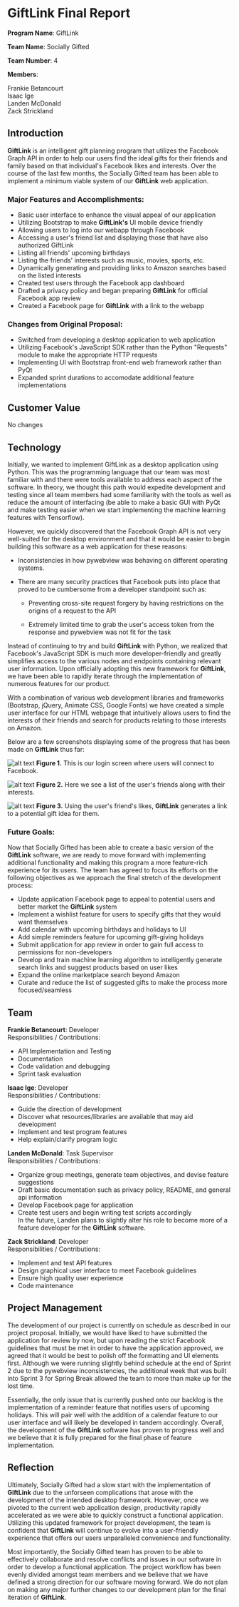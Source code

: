# GiftLink Final Report
  
  **Program Name**: GiftLink 
  
  **Team Name**: Socially Gifted
  
  **Team Number**: 4
  
  **Members**:  
    
  Frankie Betancourt  
  Isaac Ige  
  Landen McDonald  
  Zack Strickland  

  
  ## Introduction
  **GiftLink** is an intelligent gift planning program that utilizes the Facebook Graph API in order to help our users find the ideal gifts for their friends and family based on that individual's Facebook likes and interests. Over the course of the last few months, the Socially Gifted team has been able to implement a minimum viable system of our **GiftLink** web application. 
  
  ### Major Features and Accomplishments:
  
  - Basic user interface to enhance the visual appeal of our application
  - Utilizing Bootstrap to make **GiftLink's** UI mobile device friendly
  - Allowing users to log into our webapp through Facebook
  - Accessing a user's friend list and displaying those that have also authorized GiftLink
  - Listing all friends' upcoming birthdays
  - Listing the friends' interests such as music, movies, sports, etc.
  - Dynamically generating and providing links to Amazon searches based on the listed interests
  - Created test users through the Facebook app dashboard
  - Drafted a privacy policy and began preparing **GiftLink** for official Facebook app review
  - Created a Facebook page for **GiftLink** with a link to the webapp
  
  ### Changes from Original Proposal:
  
  - Switched from developing a desktop application to web application
  - Utilizing Facebook's JavaScript SDK rather than the Python "Requests" module to make the appropriate HTTP requests
  - Implementing UI with Bootstrap front-end web framework rather than PyQt
  - Expanded sprint durations to accomodate additional feature implementations
  
  
  ## Customer Value
  No changes
  
  
  ## Technology
  Initially, we wanted to implement GiftLink as a desktop application using Python. This was the programming language that our team was most familiar with and there were tools available to address each aspect of the software. In theory, we thought this path would expedite development and testing since all team members had some familiarity with the tools as well as reduce the amount of interfacing (be able to make a basic GUI with PyQt and make testing easier when we start implementing the machine learning features with Tensorflow).

However, we quickly discovered that the Facebook Graph API is not very well-suited for the desktop environment and that it would be easier to begin building this software as a web application for these reasons:

 - Inconsistencies in how pywebview was behaving on different operating systems. 
 
 - There are many security practices that Facebook puts into place that proved to be cumbersome from a developer standpoint such as:
	- Preventing cross-site request forgery by having restrictions on the origins of a request to the API
	
	- Extremely limited time to grab the user's access token from the response and pywebview was not fit for the task

Instead of continuing to try and build **GiftLink** with Python, we realized that Facebook's JavaScript SDK is much more developer-friendly and greatly simplifies access to the various nodes and endpoints containing relevant user information. Upon officially adopting this new framework for **GiftLink**, we have been able to rapidly iterate through the implementation of numerous features for our product.

With a combination of various web development libraries and frameworks (Bootstrap, jQuery, Animate CSS, Google Fonts) we have created a simple user interface for our HTML webpage that intuitively allows users to find the interests of their friends and search for products relating to those interests on Amazon.

Below are a few screenshots displaying some of the progress that has been made on **GiftLink** thus far:

![alt text](screenshots/LoginScreen.png "Login screen")
**Figure 1.** This is our login screen where users will connect to Facebook.

![alt text](screenshots/FriendsAndInterests.png "User's friends list with their interests")
**Figure 2.** Here we see a list of the user's friends along with their interests.

![alt text](screenshots/AmazonSearch.png "Gift search on Amazon")
**Figure 3.** Using the user's friend's likes, **GiftLink** generates a link to a potential gift idea for them.


  ### Future Goals:
  Now that Socially Gifted has been able to create a basic version of the **GiftLink** software, we are ready to move forward with implementing additional functionality and making this program a more feature-rich experience for its users. The team has agreed to focus its efforts on the following objectives as we approach the final stretch of the development process:
  
 - Update application Facebook page to appeal to potential users and better market the **GiftLink** system
 - Implement a wishlist feature for users to specify gifts that they would want themselves
 - Add calendar with upcoming birthdays and holidays to UI
 - Add simple reminders feature for upcoming gift-giving holidays
 - Submit application for app review in order to gain full access to permissions for non-developers
 - Develop and train machine learning algorithm to intelligently generate search links and suggest products based on user likes
 - Expand the online marketplace search beyond Amazon
 - Curate and reduce the list of suggested gifts to make the process more focused/seamless  
  
  
  ## Team
  **Frankie Betancourt**: Developer  
  Responsibilities / Contributions:
 - API Implementation and Testing
 - Documentation
 - Code validation and debugging
 - Sprint task evaluation
  
  **Isaac Ige**: Developer  
  Responsibilities / Contributions:
 - Guide the direction of development
 - Discover what resources/libraries are available that may aid development
 - Implement and test program features
 - Help explain/clarify program logic

  **Landen McDonald**: Task Supervisor  
  Responsibilities / Contributions:
 - Organize group meetings, generate team objectives, and devise feature suggestions
 - Draft basic documentation such as privacy policy, README, and general api information 
 - Develop Facebook page for application
 - Create test users and begin writing test scripts accordingly   
 In the future, Landen plans to slightly alter his role to become more of a feature developer for the **GiftLink** software. 
  
  **Zack Strickland**: Developer  
  Responsibilities / Contributions:
  - Implement and test API features
  - Design graphical user interface to meet Facebook guidelines
  - Ensure high quality user experience
  - Code maintenance
  
  
  ## Project Management
  The development of our project is currently on schedule as described in our project proposal. Initially, we would have liked to have submitted the application for review by now, but upon reading the strict Facebook guidelines that must be met in order to have the application approved, we agreed that it would be best to polish off the formatting and UI elements first. Although we were running slightly behind schedule at the end of Sprint 2 due to the pywebview inconsistencies, the additional week that was built into Sprint 3 for Spring Break allowed the team to more than make up for the lost time.
  
  Essentially, the only issue that is currently pushed onto our backlog is the implementation of a reminder feature that notifies users of upcoming holidays. This will pair well with the addition of a calendar feature to our user interface and will likely be developed in tandem accordingly. Overall, the development of the **GiftLink** software has proven to progress well and we believe that it is fully prepared for the final phase of feature implementation.
  
  
  ## Reflection
  Ultimately, Socially Gifted had a slow start with the implementation of **GiftLink** due to the unforseen complications that arose with the development of the intended desktop framework. However, once we pivoted to the current web application design, productivity rapidly accelerated as we were able to quickly construct a functional application. Utilizing this updated framework for project development, the team is confident that **GiftLink** will continue to evolve into a user-friendly experience that offers our users unparalleled convenience and functionality.
  
  Most importantly, the Socially Gifted team has proven to be able to effectively collaborate and resolve conflicts and issues in our software in order to develop a functional application. The project workflow has been evenly divided amongst team members and we believe that we have defined a strong direction for our software moving forward. We do not plan on making any major further changes to our development plan for the final iteration of **GiftLink**.
